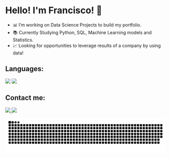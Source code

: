 # Hello! I'm Francisco! 👋

- 📊 I’m working on Data Science Projects to build my portfolio.
- 📚 Currently Studying Python, SQL, Machine Learning models and Statistics.
- 📈 Looking for opportunities to leverage results of a company by using data!
## Languages:

<img height="80em" src="https://cdn.jsdelivr.net/gh/devicons/devicon/icons/python/python-original.svg" /> <img height="80em" src="https://cdn.jsdelivr.net/gh/devicons/devicon/icons/mysql/mysql-plain-wordmark.svg" />

## Contact me:

<div>
  <a href="https://www.linkedin.com/in/francismelojr/">
    <img height="60em" src="https://cdn.jsdelivr.net/gh/devicons/devicon/icons/linkedin/linkedin-original.svg" />
  </a>
  <a href="mailto:francismelo.jr@gmail.com"</a>
  <img height="55em" src="https://mailmeteor.com/logos/assets/PNG/Gmail_Logo_512px.png" />  
  </a>
</div>

![snake gif](https://raw.githubusercontent.com/francismelojr/francismelojr/output/github-contribution-grid-snake.svg)
